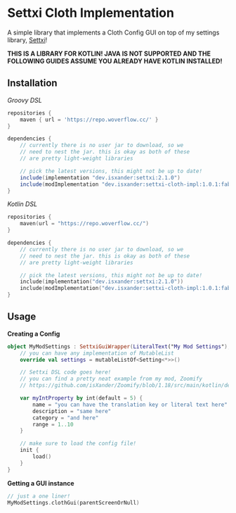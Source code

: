 # Settxi Cloth Implementation

A simple library that implements a Cloth Config GUI on top of my settings library, [Settxi](https://github.com/isXander/Settxi)!

**THIS IS A LIBRARY FOR KOTLIN!
JAVA IS NOT SUPPORTED AND THE FOLLOWING
GUIDES ASSUME YOU ALREADY HAVE KOTLIN INSTALLED!**

## Installation

*Groovy DSL*
```groovy
repositories {
    maven { url = 'https://repo.woverflow.cc/' }
}

dependencies {
    // currently there is no user jar to download, so we
    // need to nest the jar. this is okay as both of these
    // are pretty light-weight libraries

    // pick the latest versions, this might not be up to date!
    include(implementation "dev.isxander:settxi:2.1.0")
    include(modImplementation "dev.isxander:settxi-cloth-impl:1.0.1:fabric-1.18.2")
}
```

*Kotlin DSL*
```kotlin
repositories {
    maven(url = "https://repo.woverflow.cc/")
}

dependencies {
    // currently there is no user jar to download, so we
    // need to nest the jar. this is okay as both of these
    // are pretty light-weight libraries

    // pick the latest versions, this might not be up to date!
    include(implementation("dev.isxander:settxi:2.1.0"))
    include(modImplementation("dev.isxander:settxi-cloth-impl:1.0.1:fabric-1.18.2"))
}
```

## Usage

**Creating a Config**
```kotlin
object MyModSettings : SettxiGuiWrapper(LiteralText("My Mod Settings"), File(MinecraftClient.getInstance().runDirectory, "config/mymodconfig.json")) {
    // you can have any implementation of MutableList
    override val settings = mutableListOf<Setting<*>>()

    // Settxi DSL code goes here!
    // you can find a pretty neat example from my mod, Zoomify
    // https://github.com/isXander/Zoomify/blob/1.18/src/main/kotlin/dev/isxander/zoomify/config/ZoomifySettings.kt

    var myIntProperty by int(default = 5) {
        name = "you can have the translation key or literal text here"
        description = "same here"
        category = "and here"
        range = 1..10
    }

    // make sure to load the config file!
    init {
        load()
    }
}
```

**Getting a GUI instance**
```kotlin
// just a one liner!
MyModSettings.clothGui(parentScreenOrNull)
```

